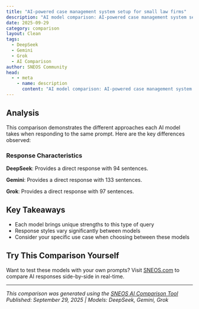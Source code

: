 ```yaml
---
title: "AI-powered case management system setup for small law firms"
description: "AI model comparison: AI-powered case management system setup for small law firms..."
date: 2025-09-29
category: comparison
layout: Clean
tags:
  - DeepSeek
  - Gemini
  - Grok
  - AI Comparison
author: SNEOS Community
head:
  - - meta
    - name: description
      content: "AI model comparison: AI-powered case management system setup for small law firms..."
---
```


<ChatComparison
  title="AI-powered case management system setup for small law firms"
  prompt="AI-powered case management system setup for small law firms"
  :responses='{
    "DeepSeek": "Of course. Setting up an AI-powered case management system for a small law firm is a strategic move that can dramatically improve efficiency, reduce human error, and free up time for high-value legal work.\n\nHere is a comprehensive guide, from understanding the \u0022why\u0022 to the step-by-step \u0022how.\u0022\n\n---\n\n### **Part 1: The \u0022Why\u0022 - Benefits of an AI-Powered System**\n\nBefore investing, understand the tangible benefits:\n\n*   **Automate Repetitive Tasks:**\n    *   **Time Tracking:** Automatically capture time spent on emails, calls, and documents.\n    *   **Document Drafting:** Generate first drafts of common documents (engagement letters, simple contracts, pleadings) from templates.\n    *   **Data Entry:** Auto-populate client and matter information from intake forms.\n*   **Supercharge Legal Research:**\n    *   Instantly find relevant case law, statutes, and regulations based on a natural language query.\n    *   Get case summaries and identify key legal precedents.\n*   **Enhanced Due Diligence \u0026 Review:**\n    *   **Document Review:** Analyze thousands of documents (e.g., in discovery) to identify key concepts, privileged information, or specific clauses in seconds.\n    *   **Contract Analysis:** Quickly review contracts for non-standard clauses, risks, and obligations.\n*   **Improved Client Service \u0026 Intake:**\n    *   **Chatbots:** Provide 24/7 initial responses, schedule consultations, and answer basic FAQs on your website.\n    *   **Intake Triage:** Analyze intake forms to flag potential conflicts and prioritize urgent matters.\n*   **Proactive Risk Management:**\n    *   **Deadline Management:** AI can predict and flag critical deadlines (statutes of limitations, court dates) more reliably than manual entry.\n    *   **Conflict Checking:** Perform deeper, more thorough conflict of interest checks across parties and related entities.\n\n---\n\n### **Part 2: The \u0022How\u0022 - Step-by-Step Setup Guide**\n\n#### **Step 1: Assess Your Firm\u0027s Needs \u0026 Processes**\nYou cannot automate chaos. First, get a clear picture of your current state.\n*   **Map Your Workflow:** Chart the journey of a case from initial intake to closure. Where are the bottlenecks? (e.g., client onboarding, document assembly, billing).\n*   **Identify Pain Points:** What tasks consume the most non-billable time? What are the most common sources of error or stress?\n*   **Define Goals:** What do you want the AI to achieve? (e.g., \u0022Reduce document draft time by 50%,\u0022 \u0022Eliminate missed deadlines,\u0022 \u0022Improve billable hour capture by 15%\u0022).\n\n#### **Step 2: Choose Your Approach: Integrated vs. Best-of-Breed**\n\nYou have two primary paths:\n\n**A. The All-in-One Integrated Platform (Recommended for most small firms)**\nThese are modern case management systems with AI features built directly into the platform.\n\n*   **Pros:** Seamless integration, single vendor, easier to learn, unified data.\n*   **Cons:** AI features might be less powerful than specialized tools.\n*   **Examples:**\n    *   **Clio:** Market leader with **Clio Duo**, an AI assistant that helps draft emails, summarize notes, and check for tone.\n    *   **PracticePanther:** Offers AI-powered timekeeping, document automation, and workflow triggers.\n    *   **MyCase:** Strong on client communication with automated reminders and a client portal.\n    *   **Smokeball:** Excels at automatic time tracking and integrates deeply with Microsoft Word for document assembly.\n\n**B. The \u0022Best-of-Breed\u0022 Hybrid Approach**\nUse your existing (or a new) core case management system and bolt on specialized AI tools for specific tasks.\n\n*   **Pros:** Access to best-in-class AI capabilities for specific functions.\n*   **Cons:** More complex setup, multiple logins, potential integration issues, higher total cost.\n*   **AI Tool Examples:**\n    *   **Legal Research:** **Westlaw Edge** (KeyCite Overruling Risk), **Lexis\u002B AI** (AI-Assisted Research).\n    *   **Document Review \u0026 Analysis:** **Kira Systems**, **Relativity**.\n    *   **Document Drafting:** **CoCounsel** (by Casetext), **Harvey** (for complex legal reasoning).\n    *   **Due Diligence:** **Luminance**.\n\n**Recommendation for Small Firms:** Start with an **Integrated Platform** like Clio or PracticePanther. They offer the best balance of functionality, ease of use, and cost. You can always add a specialized tool later for a specific, high-volume need.\n\n#### **Step 3: Data Migration \u0026 Organization (The Most Critical Step)**\nAI is only as good as the data it\u0027s trained on. For your system, this means your existing data.\n*   **Clean Your Data:** Before migration, de-duplicate contacts, standardize naming conventions, and ensure matter types are consistent.\n*   **Plan the Migration:** Work with your chosen vendor. They often have services or guides to help move data from spreadsheets, old software, or email folders.\n*   **Start Anew if Necessary:** For some very small firms, it might be easier to start fresh with new matters in the new system and keep the old data in an archive.\n\n#### **Step 4: Configuration \u0026 Customization**\n*   **Matter Types:** Create templates for different practice areas (e.g., \u0022Personal Injury,\u0022 \u0022Real Estate Closing,\u0022 \u0022Estate Planning\u0022). Each template can have pre-set tasks, workflows, and document templates.\n*   **Document Templates:** Build and upload your firm\u0027s standard documents (engagement letters, motions, contracts) with merge fields for client/matter data.\n*   **Automated Workflows:** Set up triggers. *Example:* When a matter status changes to \u0022Pre-Litigation,\u0022 automatically generate tasks for \u0022Draft Demand Letter,\u0022 \u0022Collect Medical Records,\u0022 and \u0022Assign to Paralegal.\u0022\n*   **User Permissions:** Define roles (Partner, Associate, Paralegal, Staff) and what data and functions they can access.\n\n#### **Step 5: Training \u0026 Adoption (The Human Factor)**\nTechnology fails if people don\u0027t use it.\n*   **Phased Rollout:** Start with a small, willing \u0022pilot group\u0022 before rolling out to the entire firm.\n*   **Hands-On Training:** Don\u0027t just watch demo videos. Have the team create a fake matter and run through the entire lifecycle in the new system.\n*   **Highlight \u0022What\u0027s In It For Me\u0022:** Show the associates how AI time-tracking puts money in their pocket. Show paralegals how document automation saves them hours of typing.\n*   **Assign a \u0022Champion\u0022:** Designate a tech-savvy team member as the go-to expert for questions.\n\n#### **Step 6: Go Live \u0026 Continuous Improvement**\n*   **Launch:** Set a firm-wide \u0022go-live\u0022 date and ensure the old system is retired.\n*   **Gather Feedback:** Check in regularly. What\u0027s working? What\u0027s frustrating?\n*   **Iterate:** Use feedback to tweak workflows, create new document templates, and better utilize the AI features. Explore new AI tools as they become available and as your firm\u0027s needs evolve.\n\n---\n\n### **Part 3: Key Considerations \u0026 Best Practices**\n\n*   **Security \u0026 Confidentiality (Ethical Duty):** This is non-negotiable.\n    *   **Choose SOC 2 Certified Vendors:** This ensures they have rigorous data security standards.\n    *   **Read the EULA:** Understand how the AI vendor uses your data. Does it train its public model on your client\u0027s data? (Most reputable legal tech companies do **not** do this for confidentiality reasons). **Opt for vendors that contractually guarantee data isolation.**\n    *   **Maintain Attorney Oversight:** AI is a tool, not a lawyer. A responsible attorney must always review and take responsibility for the final work product. Never blindly trust an AI\u0027s output (\u0022hallucinations\u0022 are a known issue).\n*   **Cost:** Budget for monthly/user subscriptions. Weigh this against the expected ROI in recovered time and increased billables.\n*   **Start Small:** You don\u0027t need to use every AI feature on day one. Pick one or two pain points (e.g., time tracking and document drafting) and master them first.\n\n### **Sample Starter Tech Stack for a 5-Person Law Firm**\n\n*   **Core Case Management:** **Clio** or **PracticePanther**\n*   **Document Storage \u0026 Collaboration:** **Microsoft 365** (for native integration) or **Google Workspace**\n*   **Legal Research (Add-on):** **Casetext** (includes the powerful **CoCounsel** AI assistant) for a more affordable, AI-native research experience.\n*   **Communication:** The built-in client portals and messaging in your case management system.\n\nBy following this structured approach, a small law firm can successfully implement an AI-powered system that reduces administrative burden, mitigates risk, and allows legal professionals to focus on what they do best: practicing law.",
    "Gemini": "Okay, let\u0027s break down how a small law firm can set up an AI-powered case management system.  This is a multi-faceted project, requiring careful planning and execution.  I\u0027ll cover the key steps, considerations, and potential tools.\n\n**I. Understanding the Need and Setting Goals**\n\n*   **Identify Pain Points:**  Before diving into AI, honestly assess what challenges your firm faces. Are you struggling with:\n    *   **Time Management:** Spending too much time on administrative tasks?\n    *   **Information Overload:** Difficulty finding key documents and information quickly?\n    *   **Client Communication:**  Struggling to keep clients informed and engaged?\n    *   **Billing Inefficiencies:**  Losing billable hours or struggling to track expenses?\n    *   **Data Security:**  Concerns about protecting sensitive client information?\n    *   **Intake efficiency:** Is it taking too long to onboard new clients?\n    *   **Process automation:** Are there repetitive tasks that take up too much time?\n\n*   **Define Goals:**  What do you hope to achieve with an AI-powered system?  Quantify these goals whenever possible. Examples:\n    *   Reduce administrative time by 20%.\n    *   Improve client satisfaction scores by 15%.\n    *   Increase billable hours by 10%.\n    *   Reduce errors in document preparation by 5%.\n    *   Reduce client onboarding time by 50%.\n\n*   **Budget Considerations:**  AI solutions can range from affordable to quite expensive. Determine your budget upfront to narrow down your options.  Consider:\n    *   Software subscription costs (monthly/annual).\n    *   Implementation costs (training, data migration).\n    *   Potential hardware upgrades (if needed).\n    *   Ongoing maintenance and support fees.\n\n**II. Core Components of an AI-Powered Case Management System**\n\nA comprehensive system typically involves these key components:\n\n*   **Case Management Software (Foundation):** This is your central hub.  It should offer features like:\n    *   Contact Management: Organize client, opposing counsel, and expert contact information.\n    *   Calendar \u0026 Task Management: Schedule deadlines, court dates, and reminders.\n    *   Document Management: Securely store and organize case-related documents.\n    *   Time Tracking \u0026 Billing: Track billable hours, expenses, and generate invoices.\n    *   Workflow Automation: Automate repetitive tasks, such as sending reminders or generating documents.\n    *   Client Portal: Provide clients with secure access to case information.\n    *   Reporting: Generate reports on key metrics like case progress, billable hours, and client satisfaction.\n\n*   **AI Integration (The Power Boost):**  This is where the AI magic happens.  Look for integrations or features that provide:\n    *   **Document Summarization:** Automatically generate summaries of lengthy documents (contracts, depositions, transcripts).\n    *   **Document Review \u0026 Analysis:**  Quickly identify key information, relevant clauses, or potential risks within documents.\n    *   **Legal Research:** AI-powered research tools can help find relevant case law and statutes faster.\n    *   **Predictive Analytics:**  AI can analyze case data to predict outcomes, identify potential issues, or suggest optimal strategies.\n    *   **Chatbots \u0026 Virtual Assistants:**  Automate client communication, answer basic questions, and schedule appointments.\n    *   **Optical Character Recognition (OCR):** Convert scanned documents into searchable text.\n    *   **Natural Language Processing (NLP):** Understand and analyze the meaning of text, enabling more accurate searches and document analysis.\n    *   **Transcription Services:** Automatically transcribe audio and video recordings.\n\n**III.  Selecting the Right Tools**\n\nHere\u0027s a breakdown of considerations and examples of potential tools:\n\n*   **Case Management Software with AI Features or Integrations:**  Start here.  Many popular platforms are adding AI capabilities or integrating with AI services.\n\n    *   **Clio:** A leading cloud-based platform with integrations for document automation and legal research.  Explore their app store for AI add-ons.\n    *   **MyCase:** Another popular option with features for document management, client communication, and billing.\n    *   **PracticePanther:**  Known for its user-friendly interface and focus on automation.\n    *   **Smokeball:** Designed for small law firms, with a focus on automating document creation and workflow management.\n\n    **Things to Consider When Choosing Case Management Software:**\n\n    *   **Scalability:** Can the system grow with your firm?\n    *   **Ease of Use:**  Is the interface intuitive and easy for your staff to learn?\n    *   **Security:** Does the system meet industry standards for data security (e.g., HIPAA compliance if applicable)?\n    *   **Integrations:** Does the system integrate with other tools you use (e.g., accounting software, email providers)?\n    *   **Customer Support:**  Is the vendor responsive and helpful?\n    *   **Pricing:**  Is the pricing model affordable and transparent?\n\n*   **Standalone AI Tools:**  If your existing case management system doesn\u0027t offer the AI features you need, you can integrate with standalone AI tools.  Examples:\n\n    *   **ROSS Intelligence:**  AI-powered legal research platform. (Expensive, but powerful)\n    *   **CaseText CARA AI:** Legal research platform that analyzes your briefs and finds relevant case law.\n    *   **Kira Systems (Now part of Litera):**  AI-powered contract review and analysis.  Can extract clauses and identify risks.\n    *   **Lex Machina:**  Legal analytics platform that provides insights into judges, courts, and opposing counsel.  Useful for litigation strategy.\n    *   **Leverage AI:** Uses AI to automate document review and summarization tasks.\n    *   **WordRake:**  AI-powered editing tool that helps improve writing clarity and conciseness.\n    *   **Otter.ai:**  Transcription service that integrates with Zoom and other platforms.  Useful for transcribing depositions and client meetings.\n\n*   **Client Communication Tools with AI:**\n\n    *   **Lawmatics:** Focuses on client intake and marketing automation, leveraging AI to personalize communication.\n    *   Consider integrating a chatbot on your website to answer basic inquiries and qualify leads.  Platforms like Chatfuel or ManyChat can be used and connected to legal information databases.\n\n**IV. Implementation Steps**\n\n1.  **Data Migration:**  Transfer your existing case data into the new system.  This is a critical step that requires careful planning to avoid data loss or corruption.  Consider using data migration tools or hiring a consultant.\n\n2.  **System Configuration:** Customize the system to match your firm\u0027s specific needs and workflows.  This includes setting up user roles, configuring document templates, and creating automated workflows.\n\n3.  **Training:**  Provide comprehensive training to your staff on how to use the new system.  This is essential to ensure that everyone is comfortable and confident using the tools.  Offer ongoing training and support.\n\n4.  **Testing:**  Thoroughly test the system to identify any bugs or issues.  Involve your staff in the testing process.\n\n5.  **Go-Live:**  Once you\u0027re confident that the system is working properly, roll it out to your firm.  Consider a phased rollout to minimize disruption.\n\n6.  **Monitoring and Optimization:**  Continuously monitor the system\u0027s performance and make adjustments as needed.  Track key metrics to measure the impact of the AI implementation.  Stay up-to-date on the latest AI technologies and trends.\n\n**V. Important Considerations**\n\n*   **Data Privacy and Security:**  AI systems often require access to sensitive client data.  Ensure that the tools you choose meet industry standards for data privacy and security, such as GDPR and CCPA.  Implement appropriate security measures to protect client data.\n*   **Ethical Considerations:**  Be aware of the ethical implications of using AI in legal practice.  Ensure that AI is used in a fair and unbiased manner.  Maintain human oversight of AI-powered decisions.  Disclose the use of AI to clients when appropriate.\n*   **Bias Mitigation:**  AI algorithms can sometimes reflect biases present in the data they are trained on.  Take steps to mitigate bias in your AI systems.\n*   **Human Oversight:**  AI should augment, not replace, human judgment.  Always have a human lawyer review and approve AI-generated outputs.\n*   **Change Management:**  Implementing AI can be a significant change for your firm.  Communicate the benefits of AI to your staff and address any concerns they may have.  Be prepared to provide ongoing support and guidance.\n*   **Integration is Key:**  A piecemeal approach can create more headaches than benefits.  Focus on systems that integrate well to avoid data silos and streamline workflows.\n\n**VI. Example Scenario: Streamlining Contract Review**\n\nLet\u0027s say you want to speed up contract review:\n\n1.  **Choose a Case Management System:** Select a platform like Clio or MyCase that offers document management and workflow automation.\n\n2.  **Integrate with AI-Powered Contract Review Tool:** Integrate with Kira Systems (Litera) or Leverage AI.\n\n3.  **Workflow:**\n    *   Upload the contract to your case management system.\n    *   Initiate the AI-powered contract review process.\n    *   Kira Systems will automatically identify key clauses, deadlines, and potential risks.\n    *   The AI tool will generate a summary report highlighting the key findings.\n    *   A lawyer reviews the AI-generated report and makes any necessary adjustments.\n\n**VII. Final Thoughts**\n\nImplementing an AI-powered case management system is an investment that can pay off in increased efficiency, improved client satisfaction, and a competitive advantage.  However, it\u0027s important to approach the project strategically, with careful planning and execution.  Start small, focus on solving specific pain points, and continuously evaluate the results.  Don\u0027t be afraid to experiment and adapt as needed.  The legal landscape is evolving, and AI is poised to play a significant role in its future. Good luck!\n",
    "Grok": "Setting up an AI-powered case management system for small law firms can significantly streamline operations, improve client service, and enhance efficiency. Below is a step-by-step guide to help small law firms implement such a system:\n\n---\n\n### **1. Assess Your Firm\u2019s Needs**\nBefore investing in an AI-powered case management system, evaluate your firm\u0027s specific requirements and challenges. Consider the following:\n- **Case Volume and Types**: What types of cases does your firm handle (e.g., family law, personal injury, criminal law)? How many cases do you manage monthly?\n- **Current Pain Points**: Are you struggling with document management, billing, client communication, or deadline tracking?\n- **Budget**: Determine how much your firm can invest in software and hardware.\n- **Staff Technical Skills**: Assess your team\u2019s ability to adapt to new technology and whether training will be required.\n- **Scalability**: Choose a system that can grow with your firm as your caseload or team size increases.\n\n---\n\n### **2. Research AI-Powered Case Management Tools**\nThere are several AI-powered case management platforms designed for law firms. These tools often include features like automation, document analysis, predictive analytics, and client relationship management (CRM). Some popular options for small law firms include:\n\n- **Clio**: Offers AI-driven features like document automation and time tracking. Clio Grow also helps with client intake and lead management.\n- **MyCase**: Provides case management, billing, and communication tools with automation features.\n- **PracticePanther**: Includes AI tools for workflow automation, billing, and client portal management.\n- **Smokeball**: Focuses on document automation and legal research with AI-powered insights.\n- **LEAP**: Combines case management with AI for document drafting and time recording.\n- **Rocket Matter**: Offers billing, calendaring, and task management with some AI-driven automation.\n\n**Key AI Features to Look For**:\n- **Document Automation**: Automatically generate contracts, pleadings, and other legal documents using templates.\n- **Predictive Analytics**: Use AI to predict case outcomes based on historical data or trends.\n- **Natural Language Processing (NLP)**: Analyze contracts or discovery documents to identify relevant clauses or issues.\n- **Client Communication**: Automate email follow-ups and reminders for clients.\n- **Workflow Automation**: Automate repetitive tasks like scheduling, deadline tracking, and invoicing.\n- **Legal Research**: AI tools integrated with platforms like Westlaw or LexisNexis for faster research.\n\n**Comparison Tip**: Look for platforms with free trials or demos to test features before committing. Check for integrations with existing tools (e.g., QuickBooks for accounting or Microsoft Office).\n\n---\n\n### **3. Budget and Cost Considerations**\nSmall law firms often operate on tight budgets, so it\u2019s important to balance cost and functionality.\n- **Subscription Costs**: Most case management tools operate on a subscription model (e.g., $30\u2013$100 per user/month).\n- **One-Time Costs**: Some platforms may require setup or onboarding fees.\n- **Training Costs**: Allocate funds for staff training or onboarding support.\n- **Hardware Requirements**: Ensure your firm\u2019s computers and internet infrastructure can support cloud-based or on-premise systems.\n\n**Tip**: Look for discounts for annual subscriptions or packages tailored for small firms (1\u201310 users).\n\n---\n\n### **4. Choose a Deployment Model**\nDecide whether you want a cloud-based or on-premise system:\n- **Cloud-Based**: Most AI case management tools (e.g., Clio, MyCase) are cloud-based, offering flexibility, remote access, and automatic updates. Ideal for small firms with limited IT resources.\n- **On-Premise**: Requires local servers and IT maintenance but offers greater control over data. Less common for small firms due to cost and complexity.\n\n**Security Note**: Ensure the system complies with data protection regulations (e.g., GDPR, HIPAA) and offers robust encryption, especially for client data.\n\n---\n\n### **5. Plan Data Migration**\nIf you\u0027re switching from a manual system or an older case management tool, plan how to migrate existing data.\n- **Inventory Data**: Identify all client files, case notes, billing records, and documents to be transferred.\n- **Clean Data**: Remove duplicates or outdated information to avoid clutter in the new system.\n- **Work with Vendor Support**: Many platforms offer data migration assistance or tools to import data from spreadsheets or other systems.\n- **Backup**: Always keep a backup of your data before migration in case of errors.\n\n---\n\n### **6. Train Your Team**\nAdoption of an AI-powered system depends on your team\u2019s willingness and ability to use it.\n- **Vendor Training**: Many platforms provide onboarding sessions, tutorials, or webinars.\n- **Internal Training**: Designate a tech-savvy team member as the \u201Csuper user\u201D to assist others.\n- **Ongoing Support**: Ensure access to customer support or helpdesk resources for troubleshooting.\n- **Start Small**: Roll out the system to a small group of users or for specific tasks before full implementation.\n\n**Tip**: Highlight how the AI features (e.g., automation) will save time and reduce manual work to encourage buy-in.\n\n---\n\n### **7. Integrate with Other Tools**\nMaximize the system\u0027s value by integrating it with tools your firm already uses:\n- **Accounting Software**: Sync with QuickBooks or Xero for billing and invoicing.\n- **Email and Calendar**: Integrate with Outlook or Google Workspace for scheduling and communication.\n- **E-Signature Tools**: Use platforms like DocuSign or HelloSign for client agreements.\n- **Legal Research Platforms**: Ensure compatibility with tools like Westlaw or LexisNexis for seamless access.\n\n---\n\n### **8. Monitor and Optimize**\nAfter implementation, track the system\u2019s performance and gather feedback from your team.\n- **Key Metrics**: Monitor time saved on repetitive tasks, error reduction in documents, and client satisfaction.\n- **User Feedback**: Regularly ask staff for input on usability and areas for improvement.\n- **Updates**: Stay informed about new AI features or updates from the vendor to enhance functionality.\n- **Scalability**: As your firm grows, adjust user licenses or explore advanced features like AI-driven case analytics.\n\n---\n\n### **9. Ensure Compliance and Ethics**\nAI tools in legal practice must adhere to ethical and regulatory standards:\n- **Client Confidentiality**: Verify that the system complies with data privacy laws and bar association rules.\n- **Bias in AI**: Be cautious of AI tools that may exhibit bias in predictive analytics or decision-making (e.g., case outcome predictions).\n- **Transparency**: Inform clients if AI is being used in their case and obtain consent if necessary.\n\n---\n\n### **10. Example Setup Timeline for a Small Law Firm**\n| **Phase**               | **Duration**       | **Tasks**                                                                 |\n|-------------------------|--------------------|--------------------------------------------------------------------------|\n| Needs Assessment        | 1\u20132 Weeks         | Identify pain points, set budget, and define requirements.               |\n| Research \u0026 Selection    | 2\u20133 Weeks         | Compare tools, request demos, and choose a platform.                     |\n| Contract \u0026 Setup        | 1 Week            | Finalize subscription, set up accounts, and configure settings.          |\n| Data Migration          | 1\u20132 Weeks         | Transfer existing case data with vendor support.                         |\n| Training \u0026 Testing      | 2\u20133 Weeks         | Train staff, run pilot tests, and troubleshoot issues.                   |\n| Full Rollout            | Ongoing           | Deploy to all users, monitor performance, and optimize workflows.        |\n\n---\n\n### **Benefits of AI-Powered Case Management for Small Law Firms**\n- **Time Savings**: Automate repetitive tasks like document drafting and billing.\n- **Cost Efficiency**: Reduce overhead by minimizing manual labor and errors.\n- **Improved Client Service**: Enhance communication with automated updates and accessible client portals.\n- **Competitive Edge**: Leverage AI insights to make data-driven decisions in case strategy.\n\n---\n\nBy carefully selecting and implementing an AI-powered case management system, small law firms can boost productivity, improve client satisfaction, and focus on what matters most\u2014practicing law. If you have a specific tool in mind or need help with a particular aspect (e.g., data migration), feel free to ask!"
  }'
  published-date="16:28"
/>

## Analysis

This comparison demonstrates the different approaches each AI model takes when responding to the same prompt. Here are the key differences observed:

### Response Characteristics

**DeepSeek**: Provides a direct response with 94 sentences. 

**Gemini**: Provides a direct response with 133 sentences. 

**Grok**: Provides a direct response with 97 sentences. 

## Key Takeaways

- Each model brings unique strengths to this type of query
- Response styles vary significantly between models
- Consider your specific use case when choosing between these models

## Try This Comparison Yourself

Want to test these models with your own prompts? Visit [SNEOS.com](https://sneos.com) to compare AI responses side-by-side in real-time.

---

*This comparison was generated using the [SNEOS AI Comparison Tool](https://sneos.com)*
*Published: September 29, 2025 | Models: DeepSeek, Gemini, Grok*
